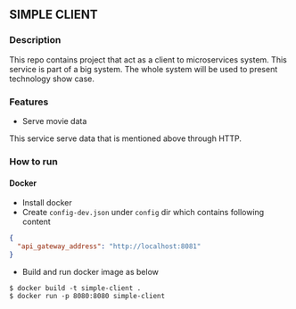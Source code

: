 ## SIMPLE CLIENT

### Description
This repo contains project that act as a client to microservices system.
This service is part of a big system. 
The whole system will be used to present technology show case.

### Features
- Serve movie data

This service serve data that is mentioned above through HTTP.

### How to run
#### Docker
- Install docker
- Create `config-dev.json` under `config` dir which contains following content
```json
{
  "api_gateway_address": "http://localhost:8081"
}
```
- Build and run docker image as below
```shell script
$ docker build -t simple-client .
$ docker run -p 8080:8080 simple-client
```
